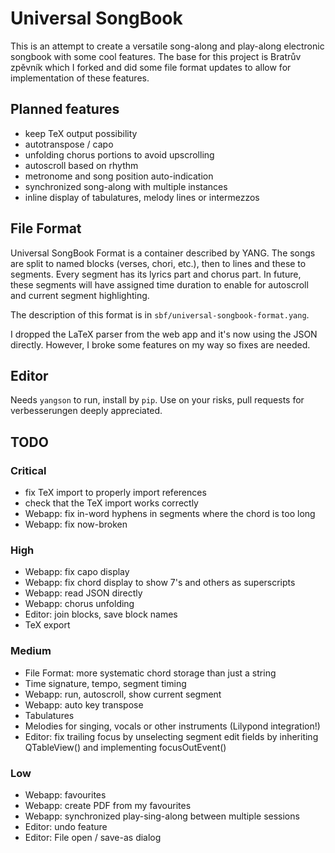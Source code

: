 # Universal SongBook

This is an attempt to create a versatile song-along and play-along electronic
songbook with some cool features. The base for this project is Bratrův zpěvník
which I forked and did some file format updates to allow for implementation of
these features.

## Planned features

* keep TeX output possibility
* autotranspose / capo
* unfolding chorus portions to avoid upscrolling
* autoscroll based on rhythm
* metronome and song position auto-indication
* synchronized song-along with multiple instances
* inline display of tabulatures, melody lines or intermezzos

## File Format

Universal SongBook Format is a container described by YANG. The songs are split
to named blocks (verses, chori, etc.), then to lines and these to segments.
Every segment has its lyrics part and chorus part. In future, these segments
will have assigned time duration to enable for autoscroll and current segment
highlighting.

The description of this format is in `sbf/universal-songbook-format.yang`.

I dropped the LaTeX parser from the web app and it's now using the JSON
directly. However, I broke some features on my way so fixes are needed.

## Editor

Needs `yangson` to run, install by `pip`. Use on your risks, pull requests for
verbesserungen deeply appreciated.

## TODO

### Critical
- fix TeX import to properly import references
- check that the TeX import works correctly
- Webapp: fix in-word hyphens in segments where the chord is too long
- Webapp: fix now-broken

### High
- Webapp: fix capo display
- Webapp: fix chord display to show 7's and others as superscripts
- Webapp: read JSON directly
- Webapp: chorus unfolding
- Editor: join blocks, save block names
- TeX export

### Medium
- File Format: more systematic chord storage than just a string
- Time signature, tempo, segment timing
- Webapp: run, autoscroll, show current segment
- Webapp: auto key transpose
- Tabulatures
- Melodies for singing, vocals or other instruments (Lilypond integration!)
- Editor: fix trailing focus by unselecting segment edit fields
  by inheriting QTableView() and implementing focusOutEvent()

### Low
- Webapp: favourites
- Webapp: create PDF from my favourites
- Webapp: synchronized play-sing-along between multiple sessions
- Editor: undo feature
- Editor: File open / save-as dialog
